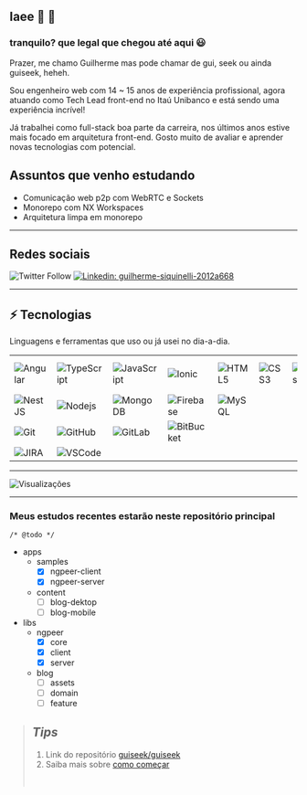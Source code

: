 ## Iaee 👋 👨

### tranquilo? que legal que chegou até aqui 😃
Prazer, me chamo Guilherme mas pode chamar de gui, seek ou ainda guiseek, heheh.

Sou engenheiro web com 14 ~ 15 anos de experiência profissional, agora atuando como Tech Lead front-end no Itaú Unibanco e está sendo uma experiência incrível!

Já trabalhei como full-stack boa parte da carreira, nos últimos anos estive mais focado em arquitetura front-end. Gosto muito de avaliar e aprender novas tecnologias com potencial.

## Assuntos que venho estudando
- Comunicação web p2p com WebRTC e Sockets
- Monorepo com NX Workspaces
- Arquitetura limpa em monorepo

---

## Redes sociais

![Twitter Follow](https://img.shields.io/twitter/follow/guiseek?label=GuiSeek&logo=twitter&style=flat-square)
[![Linkedin: guilherme-siquinelli-2012a668](https://img.shields.io/badge/-Linkedin-blue?style=flat-square&logo=Linkedin&logoColor=white&link=https://www.linkedin.com/in/guilherme-siquinelli-2012a668/)](https://www.linkedin.com/in/guilherme-siquinelli-2012a668/)

---

## ⚡ Tecnologias

Linguagens e ferramentas que uso ou já usei no dia-a-dia.

|  |  |  | |  |  |  |  |  
| - | - | - | - | - | - | - | - | 
| ![Angular](https://img.shields.io/badge/-Angular-DD0031?style=flat-square&logo=angular) | ![TypeScript](https://img.shields.io/badge/-TypeScript-007ACC?style=flat-square&logo=typescript) | ![JavaScript](https://img.shields.io/badge/-JavaScript-black?style=flat-square&logo=javascript) | ![Ionic](https://img.shields.io/badge/-Ionic-3880FF?style=flat-square&logo=ionic&logoColor=white) | ![HTML5](https://img.shields.io/badge/-HTML5-E34F26?style=flat-square&logo=html5&logoColor=white) | ![CSS3](https://img.shields.io/badge/-CSS3-1572B6?style=flat-square&logo=css3) | ![Sass](https://img.shields.io/badge/-Sass-CC6699?style=flat-square&logo=sass&logoColor=white) | ![Angular Material](https://img.shields.io/badge/Material-Design-%23ffa726?style=flat-square&logo=angular) | ![Bootstrap](https://img.shields.io/badge/-Bootstrap-563D7C?style=flat-square&logo=bootstrap)
| ![NestJS](https://img.shields.io/badge/-NestJS-E0234E?style=flat-square&logo=nestjs&logoColor=white) | ![Nodejs](https://img.shields.io/badge/-Nodejs-339933?style=flat-square&logo=Node.js&logoColor=white) | ![MongoDB](https://img.shields.io/badge/-MongoDB-black?style=flat-square&logo=mongodb) | ![Firebase](https://img.shields.io/badge/Firebase-FFCA28?style=flat-square&logo=firebase&logoColor=white) | ![MySQL](https://img.shields.io/badge/-MySQL-4479A1?style=flat-square&logo=mysql&logoColor=white)
| ![Git](https://img.shields.io/badge/-Git-black?style=flat-square&logo=git) | ![GitHub](https://img.shields.io/badge/-GitHub-181717?style=flat-square&logo=github) | ![GitLab](https://img.shields.io/badge/-GitLab-181717?style=flat-square&logo=gitlab) | ![BitBucket](https://img.shields.io/badge/-BitBucket-darkblue?style=flat-square&logo=bitbucket)
| ![JIRA](https://img.shields.io/badge/-JIRA-0052CC?style=flat-square&logo=jira) | ![VSCode](https://img.shields.io/badge/-VSCode-007ACC?style=flat-square&logo=visual-studio-code&logoColor=white)
---

![Visualizações](https://komarev.com/ghpvc/?username=guiseek)

---
### Meus estudos recentes estarão neste repositório principal



`/* @todo */`

- apps
  - samples
    - [x] ngpeer-client
    - [x] ngpeer-server
  - content
    - [ ] blog-dektop
    - [ ] blog-mobile

- libs
  - ngpeer
    - [x] core
    - [x] client
    - [x] server
  - blog
    - [ ] assets
    - [ ] domain
    - [ ] feature

>## *Tips*
> 
> 1. Link do repositório [guiseek/guiseek](https://github.com/guiseek/guiseek)
> 1. Saiba mais sobre [como começar](CONTRIBUTING.md)
>
>&nbsp;
